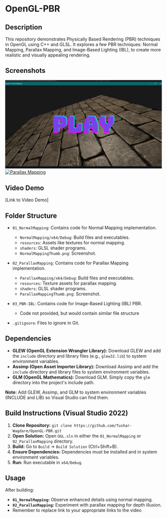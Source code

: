 # OpenGL-PBR

## Description

This repository demonstrates Physically Based Rendering (PBR) techniques in OpenGL using C++ and GLSL. It explores a few PBR techniques: Normal Mapping, Parallax Mapping, and Image-Based Lighting (IBL), to create more realistic and visually appealing rendering.

## Screenshots

[![Normal Mapping](01_NormalMapping/NormalMappingThumb.png)](https://www.youtube.com/YOUR_NORMAL_MAPPING_VIDEO_LINK_HERE)
[![Parallax Mapping](02_ParallaxMapping/ParallaxMappingThumb.png)](https://www.youtube.com/YOUR_PARALLAX_MAPPING_VIDEO_LINK_HERE)

## Video Demo

[Link to Video Demo]

## Folder Structure

*   `01_NormalMapping`: Contains code for Normal Mapping implementation.
    *   `NormalMapping/x64/Debug`: Build files and executables.
    *   `resources`: Assets like textures for normal mapping.
    *   `shaders`: GLSL shader programs.
    *   `NormalMappingThumb.png`: Screenshot.

*   `02_ParallaxMapping`: Contains code for Parallax Mapping implementation.
    *   `ParallaxMapping/x64/Debug`: Build files and executables.
    *   `resources`: Texture assets for parallax mapping.
    *   `shaders`: GLSL shader programs.
    *   `ParallaxMappingThumb.png`: Screenshot.

*   `03_PBR-IBL`: Contains code for Image-Based Lighting (IBL) PBR.
    *   Code not provided, but would contain similar file structure

*   `.gitignore`: Files to ignore in Git.

## Dependencies

*   **GLEW (OpenGL Extension Wrangler Library):** Download GLEW and add the `include` directory and library files (e.g., `glew32.lib`) to system environment variables.
*   **Assimp (Open Asset Importer Library):** Download Assimp and add the `include` directory and library files to system environment variables.
*   **GLM (OpenGL Mathematics):** Download GLM. Simply copy the `glm` directory into the project's include path.

**Note:** Add GLEW, Assimp, and GLM to system environment variables (INCLUDE and LIB) so Visual Studio can find them.

## Build Instructions (Visual Studio 2022)

1.  **Clone Repository:** `git clone https://github.com/Tushar-Wagdare/OpenGL-PBR.git`
2.  **Open Solution:** Open `OGL.sln` in either the `01_NormalMapping` or `02_ParallaxMapping` directory.
3.  **Build:** Go to `Build` -> `Build Solution` (Ctrl+Shift+B).
4.  **Ensure Dependencies:** Dependencies must be installed and in system environment variables.
5.  **Run:** Run executable in `x64/Debug`.

## Usage

After building:

*   **`01_NormalMapping`:** Observe enhanced details using normal mapping.
*   **`02_ParallaxMapping`:** Experiment with parallax mapping for depth illusion.
*   Remember to replace link to your appropriate links to the video
